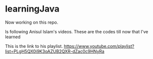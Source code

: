 # learningJava

Now working on this repo.

Is following Anisul Islam's videos. These are the codes till now that I've learned





This is the link to his playlist.
https://www.youtube.com/playlist?list=PLgH5QX0i9K3oAZUB2QXR-dZac0c9HNyRa
